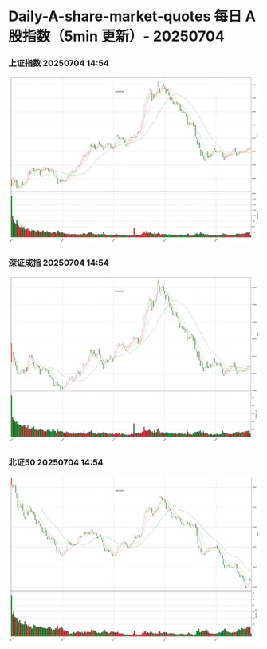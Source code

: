 
# Daily-A-share-market-quotes 每日 A 股指数（5min 更新）- 20250704

### 上证指数 20250704 14:54
![](./fig/2025/7/20250704-sh000001.png)

### 深证成指 20250704 14:54
![](./fig/2025/7/20250704-sz399001.png)

### 北证50 20250704 14:54
![](./fig/2025/7/20250704-bj899050.png)
